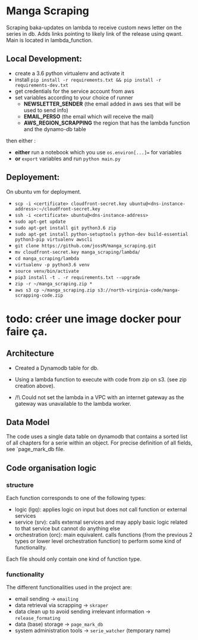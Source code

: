 # Manga Scraping
Scraping baka-updates on lambda to receive custom news letter on the series in db.
Adds links pointing to likely link of the release using qwant.
Main is located in lambda_function.

## Local Development:
 - create a 3.6 python virtualenv and activate it
 - install `pip install -r requirements.txt && pip install -r requirements-dev.txt`
 - get credentials for the service account from aws
 - set variables according to your choice of runner
    - **NEWSLETTER_SENDER** (the email added in aws ses that will be used to send info)
    - **EMAIL_PERSO** (the email which will receive the mail)
    - **AWS_REGION_SCRAPPING** the region that has the lambda function and the dynamo-db table

 then either :
 - **either** run a notebook which you use `os.environ[...]=` for variables
 - **or** `export` variables and run `python main.py` 
 
## Deployement:
On ubuntu vm for deployment.
- `scp -i <certificate> cloudfront-secret.key ubuntu@<dns-instance-address>:~/cloudfront-secret.key`
- `ssh -i <certificate> ubuntu@<dns-instance-address> `
- `sudo apt-get update`
- `sudo apt-get install git python3.6 zip`
- `sudo apt-get install python-setuptools python-dev build-essential python3-pip virtualenv awscli`
- `git clone https://github.com/jossM/manga_scraping.git`
- `mv cloudfront-secret.key manga_scraping/lambda/`
- `cd manga_scraping/lambda`
- `virtualenv -p python3.6 venv`
- `source venv/bin/activate`
- `pip3 install -t . -r requirements.txt --upgrade`
- `zip -r ~/manga_scraping.zip *`
- `aws s3 cp ~/manga_scraping.zip s3://north-virginia-code/manga-scrapping-code.zip`
# todo: créer une image docker pour faire ça.

## Architecture
- Created a Dynamodb table for db.
- Using a lambda function to execute with code from zip on s3. (see zip creation above).

- /!\ Could not set the lambda in a VPC with an internet gateway as the gateway was unavailable to the lambda worker.

## Data Model
The code uses a single data table on dynamodb that contains a sorted list of all chapters for a serie within an object.
For precise definition of all fields, see `page_mark_db file.

## Code organisation logic
### structure
Each function corresponds to one of the following types:
- logic (lgq): applies logic on input but does not call function or external services
- service (srv): calls external services and may apply basic logic related to that service but cannot do anything else
- orchestration (orc): main equivalent. calls functions (from the previous 2 types or lower level orchestration function) 
to perform some kind of functionality.

Each file should only contain one kind of function type.
### functionality
The different functionalities used in the project are:
- email sending -> `emailing`
- data retrieval via scrapping -> `skraper`
- data clean up to avoid sending irrelevant information -> `release_formating` 
- data (base) storage -> `page_mark_db`
- system administration tools -> `serie_watcher` (temporary name)